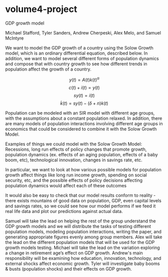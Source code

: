 # volume4-project
GDP growth model

Michael Stafford, Tyler Sanders, Andrew Cherpeski, Alex Melo, and Samuel McIntyre

We want to model the GDP growth of a country using the Solow Growth model, which is an ordinary differential equation, described below. In addition, we want to model several different forms of population dynamics and compose that with country growth to see how different trends in population affect the growth of a country. 

$$y(t) = A(t)k(t)^\alpha$$
$$c(t) + i(t) = y(t)$$
$$sy(t) = i(t)$$
$$\dot k(t) = sy(t) - (\delta + n) k(t)$$

Population can be modeled with an SIR model with different age groups, with the assumptions about a constant population relaxed. In addition, there are many models of population interactions involving different age groups in economics that could be considered to combine it with the Solow Growth Model.  

Examples of things we could model with the Solow Growth Model: Recessions, long run effects of policy changes that promote growth, population dynamics (ex. effects of an aging population, effects of a baby boom, etc), technological innovation, changes in savings rate, etc. 

In particular, we want to look at how various possible models for population growth affect things like long run income growth, spending on social security, etc, and the possible effects of policy decisions affecting population dynamics would affect each of these outcomes

It would also be easy to check that our model results conform to reality - there exists mountains of good data on population, GDP, even capital levels and savings rates, so we could see how our model performs if we feed it real life data and plot our predictions against actual data. 

Samuel will take the lead on helping the rest of the group understand the GDP growth models and we will distribute the tasks of testing different population models, modeling population interactions, writing the paper, and generating appropriate figures evenly among group members. Alex will take the lead on the different population models that will be used for the GDP growth models testing. Michael will take the lead on the variation exploring a change in retirement age’s effect on GDP growth. Andrew's main responsibility will be examining how education, innovation, technology, and external shocks affect economic growth. Tyler will investigate baby booms & busts (population shocks) and their effects on GDP growth.
